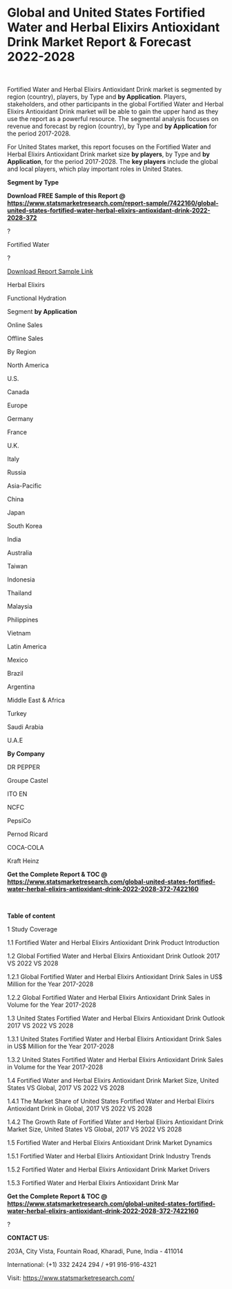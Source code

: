 <h1>Global and United States Fortified Water and Herbal Elixirs Antioxidant Drink Market Report & Forecast 2022-2028</h1><br/><p>Fortified Water and Herbal Elixirs Antioxidant Drink market is segmented by region (country), players, by Type and <strong>by Application</strong>. Players, stakeholders, and other participants in the global Fortified Water and Herbal Elixirs Antioxidant Drink market will be able to gain the upper hand as they use the report as a powerful resource. The segmental analysis focuses on revenue and forecast by region (country), by Type and <strong>by Application</strong> for the period 2017-2028.</p>
 
 
 
 <p>For United States market, this report focuses on the Fortified Water and Herbal Elixirs Antioxidant Drink market size <strong>by players</strong>, by Type and <strong>by Application</strong>, for the period 2017-2028. The <strong>key players</strong> include the global and local players, which play important roles in United States.</p>
 
 
 
 <p><strong>Segment by Type</strong></p>
 
 
 
 <div><b>Download FREE Sample of this Report @ <a href="https://www.statsmarketresearch.com/download-free-sample/7422160/global-united-states-fortified-water-herbal-elixirs-antioxidant-drink-2022-2028-372">https://www.statsmarketresearch.com/report-sample/7422160/global-united-states-fortified-water-herbal-elixirs-antioxidant-drink-2022-2028-372</a></b></div>
 
 
 
 <p>? </p>
 
 
 
 <p>Fortified Water</p>
 
 
 
 <p>? </p>
 
 
 
 <p><a href="https://www.statsmarketresearch.com/download-free-sample/7422160/global-united-states-fortified-water-herbal-elixirs-antioxidant-drink-2022-2028-372">Download Report Sample Link</a></p>
 
 
 
 <p>Herbal Elixirs</p>
 
 
 
 <p>Functional Hydration</p>
 
 
 
 <p>Segment <strong>by Application</strong></p>
 
 
 
 <p>Online Sales</p>
 
 
 
 <p>Offline Sales</p>
 
 
 
 <p>By Region</p>
 
 
 
 <p>North America</p>
 
 
 
 <p>U.S.</p>
 
 
 
 <p>Canada</p>
 
 
 
 <p>Europe</p>
 
 
 
 <p>Germany</p>
 
 
 
 <p>France</p>
 
 
 
 <p>U.K.</p>
 
 
 
 <p>Italy</p>
 
 
 
 <p>Russia</p>
 
 
 
 <p>Asia-Pacific</p>
 
 
 
 <p>China</p>
 
 
 
 <p>Japan</p>
 
 
 
 <p>South Korea</p>
 
 
 
 <p>India</p>
 
 
 
 <p>Australia</p>
 
 
 
 <p>Taiwan</p>
 
 
 
 <p>Indonesia</p>
 
 
 
 <p>Thailand</p>
 
 
 
 <p>Malaysia</p>
 
 
 
 <p>Philippines</p>
 
 
 
 <p>Vietnam</p>
 
 
 
 <p>Latin America</p>
 
 
 
 <p>Mexico</p>
 
 
 
 <p>Brazil</p>
 
 
 
 <p>Argentina</p>
 
 
 
 <p>Middle East & Africa</p>
 
 
 
 <p>Turkey</p>
 
 
 
 <p>Saudi Arabia</p>
 
 
 
 <p>U.A.E</p>
 
 
 
 <p><strong>By Company</strong></p>
 
 
 
 <p>DR PEPPER</p>
 
 
 
 <p>Groupe Castel</p>
 
 
 
 <p>ITO EN</p>
 
 
 
 <p>NCFC</p>
 
 
 
 <p>PepsiCo</p>
 
 
 
 <p>Pernod Ricard</p>
 
 
 
 <p>COCA-COLA</p>
 
 
 
 <p>Kraft Heinz</p>
 
 
 
 <div><b>Get the Complete Report & TOC @ <a href="https://www.statsmarketresearch.com/global-united-states-fortified-water-herbal-elixirs-antioxidant-drink-2022-2028-372-7422160">https://www.statsmarketresearch.com/global-united-states-fortified-water-herbal-elixirs-antioxidant-drink-2022-2028-372-7422160</a></b></div>
 
 
 
 <p><br />
 
 <b>Table of content</b></p>
 
 
 
 <p>1 Study Coverage<br />
 
 1.1 Fortified Water and Herbal Elixirs Antioxidant Drink Product Introduction<br />
 
 1.2 Global Fortified Water and Herbal Elixirs Antioxidant Drink Outlook 2017 VS 2022 VS 2028<br />
 
 1.2.1 Global Fortified Water and Herbal Elixirs Antioxidant Drink Sales in US$ Million for the Year 2017-2028<br />
 
 1.2.2 Global Fortified Water and Herbal Elixirs Antioxidant Drink Sales in Volume for the Year 2017-2028<br />
 
 1.3 United States Fortified Water and Herbal Elixirs Antioxidant Drink Outlook 2017 VS 2022 VS 2028<br />
 
 1.3.1 United States Fortified Water and Herbal Elixirs Antioxidant Drink Sales in US$ Million for the Year 2017-2028<br />
 
 1.3.2 United States Fortified Water and Herbal Elixirs Antioxidant Drink Sales in Volume for the Year 2017-2028<br />
 
 1.4 Fortified Water and Herbal Elixirs Antioxidant Drink Market Size, United States VS Global, 2017 VS 2022 VS 2028<br />
 
 1.4.1 The Market Share of United States Fortified Water and Herbal Elixirs Antioxidant Drink in Global, 2017 VS 2022 VS 2028<br />
 
 1.4.2 The Growth Rate of Fortified Water and Herbal Elixirs Antioxidant Drink Market Size, United States VS Global, 2017 VS 2022 VS 2028<br />
 
 1.5 Fortified Water and Herbal Elixirs Antioxidant Drink Market Dynamics<br />
 
 1.5.1 Fortified Water and Herbal Elixirs Antioxidant Drink Industry Trends<br />
 
 1.5.2 Fortified Water and Herbal Elixirs Antioxidant Drink Market Drivers<br />
 
 1.5.3 Fortified Water and Herbal Elixirs Antioxidant Drink Mar</p>
 
 
 
 <div><b>Get the Complete Report & TOC @ <a href="https://www.statsmarketresearch.com/global-united-states-fortified-water-herbal-elixirs-antioxidant-drink-2022-2028-372-7422160">https://www.statsmarketresearch.com/global-united-states-fortified-water-herbal-elixirs-antioxidant-drink-2022-2028-372-7422160</a></b></div>
 
 
 
 <p>? </p>
 
 
 
 <p><b>CONTACT US:</b><br />
 
 203A, City Vista, Fountain Road, Kharadi, Pune, India - 411014<br />
 
 International: (+1) 332 2424 294 / +91 916-916-4321<br />
 
 Visit: <a href="https://www.statsmarketresearch.com/">https://www.statsmarketresearch.com/</a></p>